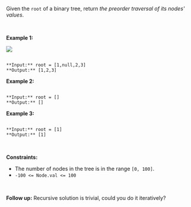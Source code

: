 Given the `root` of a binary tree, return *the preorder traversal of its nodes' values*.


 


**Example 1:**


![](https://assets.leetcode.com/uploads/2020/09/15/inorder_1.jpg)

```

**Input:** root = [1,null,2,3]
**Output:** [1,2,3]

```

**Example 2:**



```

**Input:** root = []
**Output:** []

```

**Example 3:**



```

**Input:** root = [1]
**Output:** [1]

```

 


**Constraints:**


* The number of nodes in the tree is in the range `[0, 100]`.
* `-100 <= Node.val <= 100`


 


**Follow up:** Recursive solution is trivial, could you do it iteratively?


